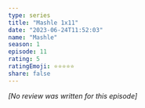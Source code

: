 ```yaml
---
type: series
title: "Mashle 1x11"
date: "2023-06-24T11:52:03"
name: "Mashle"
season: 1
episode: 11
rating: 5
ratingEmoji: ⭐️⭐️⭐️⭐️⭐️
share: false
---
```


*[No review was written for this episode]*
